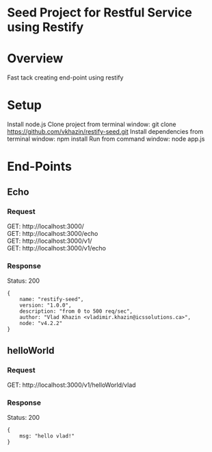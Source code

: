 # Seed Project for Restful Service using Restify #

# Overview #
Fast tack creating end-point using restify

# Setup #
Install node.js
Clone project from terminal window: git clone https://github.com/vkhazin/restify-seed.git
Install dependencies from terminal window: npm install
Run from command window: node app.js

# End-Points #

## Echo ##

### Request ###

GET: http://localhost:3000/  
GET: http://localhost:3000/echo  
GET: http://localhost:3000/v1/  
GET: http://localhost:3000/v1/echo  

### Response ###

Status: 200  
```
{
    name: "restify-seed",
    version: "1.0.0",
    description: "from 0 to 500 req/sec",
    author: "Vlad Khazin <vladimir.khazin@icssolutions.ca>",
    node: "v4.2.2"
}
```

## helloWorld ##

### Request ###

GET: http://localhost:3000/v1/helloWorld/vlad

### Response ###

Status: 200  
```
{
    msg: "hello vlad!"
}
```